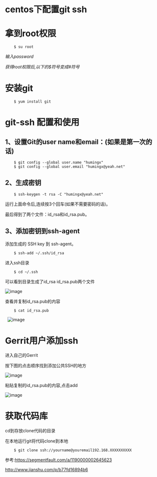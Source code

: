 centos下配置git ssh
====================================
# 拿到root权限
        $ su root
        
*输入password*

*获得root权限后,以下的$符号变成#符号*
# 安装git
        $ yum install git
# git-ssh 配置和使用
## 1、设置Git的user name和email：(如果是第一次的话)
        $ git config --global user.name "humingx"
        $ git config --global user.email "humingx@yeah.net"
## 2、生成密钥
        $ ssh-keygen -t rsa -C "humingx@yeah.net"
    
运行上面命令后,连续按3个回车(如果不需要密码的话)。

最后得到了两个文件：id_rsa和id_rsa.pub。

## 3、添加密钥到ssh-agent

添加生成的 SSH key 到 ssh-agent。

        $ ssh-add ~/.ssh/id_rsa

进入ssh目录

        $ cd ~/.ssh
        
可以看到目录生成了id_rsa  id_rsa.pub两个文件

![image](https://github.com/PPMac/test/blob/master/1.png)

查看并复制id_rsa.pub的内容

        $ cat id_rsa.pub
   
![image](https://github.com/PPMac/test/blob/master/2.png)
# Gerrit用户添加ssh

进入自己的Gerrit

按下图的点击顺序找到添加公共SSH的地方

![image](https://github.com/PPMac/test/blob/master/3.png)

粘贴复制的id_rsa.pub的内容,点击add

![image](https://github.com/PPMac/test/blob/master/4.png)

# 获取代码库

cd到存放clone代码的目录

在本地运行git将代码clone到本地

        $ git clone ssh://yourname@youremail192.168.XXXXXXXXXX
        
参考:https://segmentfault.com/a/1190000002645623

http://www.jianshu.com/p/b77fd16894b6
